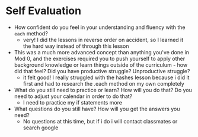 # Self Evaluation

- How confident do you feel in your understanding and fluency with the `each` method?
   * very! I did the lessons in reverse order on accident, so I learned it the hard way instead of through this lesson
- This was a much more advanced concept than anything you've done in Mod 0, and the exercises required you to push yourself to apply other background knowledge or learn things outside of the curriculum - how did that feel? Did you have productive struggle? Unproductive struggle?
   * it felt good! I really struggled with the hashes lesson because i did it first and had to research the .each method on my own completely
- What do you still need to practice or learn? How will you do that? Do you need to adjust your calendar in order to do that?
   * I need to practice my if statements more
- What questions do you still have? How will you get the answers you need?
   * No questions at this time, but if i do i will contact classmates or search google

